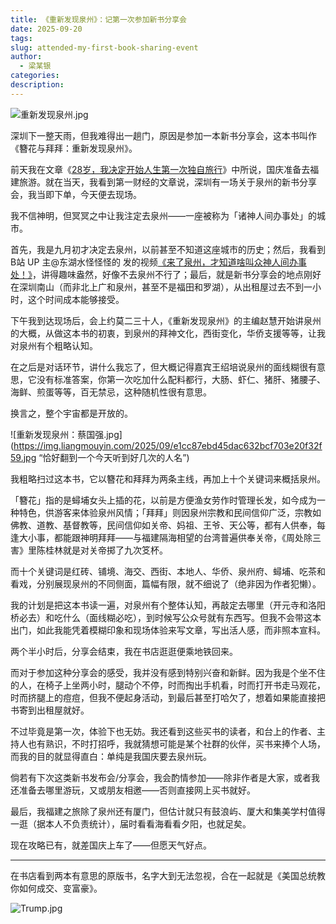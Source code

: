 ```yaml
---
title: 《重新发现泉州》：记第一次参加新书分享会
date: 2025-09-20
tags:
slug: attended-my-first-book-sharing-event
author:
  - 梁某银
categories:
description:
---
```

![重新发现泉州.jpg](https://img.liangmouyin.com/2025/09/5d4859f86f62a9704acd3e0fbf11911f.jpg)

深圳下一整天雨，但我难得出一趟门，原因是参加一本新书分享会，这本书叫作《簪花与拜拜：重新发现泉州》。

前天我在文章《[28岁，我决定开始人生第一次独自旅行](https://mp.weixin.qq.com/s/QjZdXZsbPQYAQNLV-fso-w)》中所说，国庆准备去福建旅游。就在当天，我看到第一财经的文章说，深圳有一场关于泉州的新书分享会，我当即下单，今天便去现场。

我不信神明，但冥冥之中让我注定去泉州——一座被称为「诸神人间办事处」的城市。

首先，我是九月初才决定去泉州，以前甚至不知道这座城市的历史；然后，我看到 B站 UP 主@东湖水怪怪怪的 发的视频[《来了泉州，才知道啥叫众神人间办事处！》](https://www.bilibili.com/video/BV1UDYTzTEUJ)，讲得趣味盎然，好像不去泉州不行了；最后，就是新书分享会的地点刚好在深圳南山（而非北上广和泉州，甚至不是福田和罗湖），从出租屋过去不到一小时，这个时间成本能够接受。

下午我到达现场后，会上约莫二三十人，《重新发现泉州》的主编赵慧开始讲泉州的大概，从做这本书的初衷，到泉州的拜神文化，西街变化，华侨支援等等，让我对泉州有个粗略认知。

在之后是对话环节，讲什么我忘了，但大概记得嘉宾王绍培说泉州的面线糊很有意思，它没有标准答案，你第一次吃加什么配料都行，大肠、虾仁、猪肝、猪腰子、海鲜、煎蛋等等，百无禁忌，这种随机性很有意思。

换言之，整个宇宙都是开放的。

![重新发现泉州：蔡国强.jpg](https://img.liangmouyin.com/2025/09/e1cc87ebd45dac632bcf703e20f32f59.jpg “恰好翻到一个今天听到好几次的人名”)

我粗略扫过这本书，它以簪花和拜拜为两条主线，再加上十个关键词来概括泉州。

「簪花」指的是蟳埔女头上插的花，以前是方便渔女劳作时管理长发，如今成为一种特色，供游客来体验泉州风情；「拜拜」则因泉州宗教和民间信仰广泛，宗教如佛教、道教、基督教等，民间信仰如关帝、妈祖、王爷、天公等，都有人供奉，每逢大小事，都能跟神明拜拜——与福建隔海相望的台湾普遍供奉关帝，《周处除三害》里陈桂林就是对关帝掷了九次笅杯。

而十个关键词是红砖、铺境、海交、西街、本地人、华侨、泉州府、蟳埔、吃茶和看戏，分别展现泉州的不同侧面，篇幅有限，就不细说了（绝非因为作者犯懒）。

我的计划是把这本书读一遍，对泉州有个整体认知，再敲定去哪里（开元寺和洛阳桥必去）和吃什么（面线糊必吃），到时候写公众号就有东西写。但我不会带这本出门，如此我能凭着模糊印象和现场体验来写文章，写出活人感，而非照本宣科。

两个半小时后，分享会结束，我在书店逛逛便乘地铁回来。

而对于参加这种分享会的感受，我并没有感到特别兴奋和新鲜。因为我是个坐不住的人，在椅子上坐两小时，腿动个不停，时而掏出手机看，时而打开书走马观花，时而挤腿上的痘痘，但我不便起身活动，到最后甚至打哈欠了，想着如果能直接把书寄到出租屋就好。

不过毕竟是第一次，体验下也无妨。我还看到这些买书的读者，和台上的作者、主持人也有熟识，不时打招呼，我就猜想可能是某个社群的伙伴，买书来捧个人场，而我的目的就显得直白：单纯是我国庆要去泉州玩。

倘若有下次这类新书发布会/分享会，我会酌情参加——除非作者是大家，或者我还准备去哪里游玩，又或朋友相邀——否则直接网上买书就好。

最后，我福建之旅除了泉州还有厦门，但估计就只有鼓浪屿、厦大和集美学村值得一逛（据本人不负责统计），届时看看海看看夕阳，也就足矣。

现在攻略已有，就差国庆上车了——但愿天气好点。

---

在书店看到两本有意思的原版书，名字大到无法忽视，合在一起就是《美国总统教你如何成交、变富豪》。

![Trump.jpg](https://img.liangmouyin.com/2025/09/dce6aacbe13f51ebf795ff571b76c1e4.jpg)
